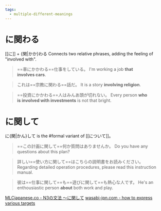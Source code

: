 ```yaml
---
tags:
  - multiple-different-meanings
---
```

# に関わる
[[に]] + {関|かか}わる
Connects two relative phrases, adding the feeling of "involved with".
>==車にかかわる==仕事をしている。
>I'm working a job **that involves cars**.

>これは==宗教に関わる==話だ。
>It is a story **involving religion**.

>==投資にかかわる==人はみんあ頭が切れない。
>Every person **who is involved with investments** is not that bright.


# に関して
に{関|かん}して is the #formal  variant of [[について]]。
>==この計画に関して==何か質問はありませんか。
>Do you have any questions about this plan?

>詳しい==使い方に関して==はこちらの説明書をお読みください。
>Regarding detailed operation procedures, please read this instruction manual. 

>彼は==仕事に関して==も==遊びに関して==も熱心な人です。
>He's an enthousiastic person **about** both work and play.

[MLCjapanese.co -  N3の文法 ～に関して](https://www.mlcjapanese.co.jp/n3_01_07.html)
[wasabi-jpn.com - how to express various targets](https://www.wasabi-jpn.com/japanese-grammar/how-to-express-various-targets/)
